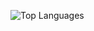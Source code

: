 
![Top Languages](https://github-readme-stats.vercel.app/api/top-langs/?username=germanjimenezz18&layout=compact&theme=radical)
